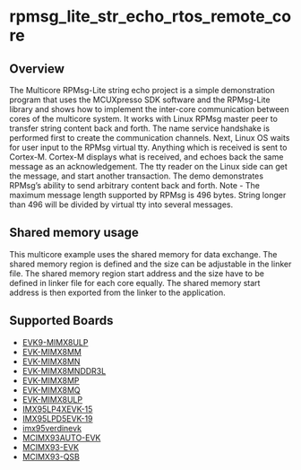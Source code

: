 # rpmsg_lite_str_echo_rtos_remote_core

## Overview

The Multicore RPMsg-Lite string echo project is a simple demonstration program
that uses the MCUXpresso SDK software and the RPMsg-Lite library and shows how
to implement the inter-core communication between cores of the multicore system.
It works with Linux RPMsg master peer to transfer string content back and forth.
The name service handshake is performed first to create the communication
channels. Next, Linux OS waits for user input to the RPMsg virtual tty. Anything
which is received is sent to Cortex-M. Cortex-M displays what is received, and
echoes back the same message as an acknowledgement. The tty reader on the Linux
side can get the message, and start another transaction. The demo demonstrates
RPMsg’s ability to send arbitrary content back and forth. Note - The maximum
message length supported by RPMsg is 496 bytes. String longer than 496 will be
divided by virtual tty into several messages.

## Shared memory usage

This multicore example uses the shared memory for data exchange. The shared memory region is
defined and the size can be adjustable in the linker file. The shared memory
region start address and the size have to be defined in linker file for each
core equally. The shared memory start address is then exported from the linker
to the application.

## Supported Boards
- [EVK9-MIMX8ULP](../../../_boards/evk9mimx8ulp/multicore_examples/rpmsg_lite_str_echo_rtos/remote/example_board_readme.md)
- [EVK-MIMX8MM](../../../_boards/evkmimx8mm/multicore_examples/rpmsg_lite_str_echo_rtos/remote/example_board_readme.md)
- [EVK-MIMX8MN](../../../_boards/evkmimx8mn/multicore_examples/rpmsg_lite_str_echo_rtos/remote/example_board_readme.md)
- [EVK-MIMX8MNDDR3L](../../../_boards/evkmimx8mnddr3l/multicore_examples/rpmsg_lite_str_echo_rtos/remote/example_board_readme.md)
- [EVK-MIMX8MP](../../../_boards/evkmimx8mp/multicore_examples/rpmsg_lite_str_echo_rtos/remote/example_board_readme.md)
- [EVK-MIMX8MQ](../../../_boards/evkmimx8mq/multicore_examples/rpmsg_lite_str_echo_rtos/remote/example_board_readme.md)
- [EVK-MIMX8ULP](../../../_boards/evkmimx8ulp/multicore_examples/rpmsg_lite_str_echo_rtos/remote/example_board_readme.md)
- [IMX95LP4XEVK-15](../../../_boards/imx95lp4xevk15/multicore_examples/rpmsg_lite_str_echo_rtos/remote/example_board_readme.md)
- [IMX95LPD5EVK-19](../../../_boards/imx95lpd5evk19/multicore_examples/rpmsg_lite_str_echo_rtos/remote/example_board_readme.md)
- [imx95verdinevk](../../../_boards/imx95verdinevk/multicore_examples/rpmsg_lite_str_echo_rtos/remote/example_board_readme.md)
- [MCIMX93AUTO-EVK](../../../_boards/mcimx93autoevk/multicore_examples/rpmsg_lite_str_echo_rtos/remote/example_board_readme.md)
- [MCIMX93-EVK](../../../_boards/mcimx93evk/multicore_examples/rpmsg_lite_str_echo_rtos/remote/example_board_readme.md)
- [MCIMX93-QSB](../../../_boards/mcimx93qsb/multicore_examples/rpmsg_lite_str_echo_rtos/remote/example_board_readme.md)
